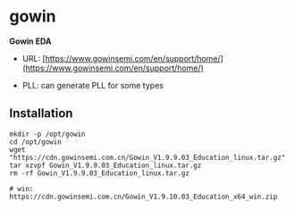 # gowin
**Gowin EDA**

* URL: [https://www.gowinsemi.com/en/support/home/](https://www.gowinsemi.com/en/support/home/)

* PLL: can generate PLL for some types

## Installation
```### on Intel/AMD systems
mkdir -p /opt/gowin
cd /opt/gowin
wget "https://cdn.gowinsemi.com.cn/Gowin_V1.9.9.03_Education_linux.tar.gz"
tar xzvpf Gowin_V1.9.9.03_Education_linux.tar.gz
rm -rf Gowin_V1.9.9.03_Education_linux.tar.gz
```

```
# win: https://cdn.gowinsemi.com.cn/Gowin_V1.9.10.03_Education_x64_win.zip
```



